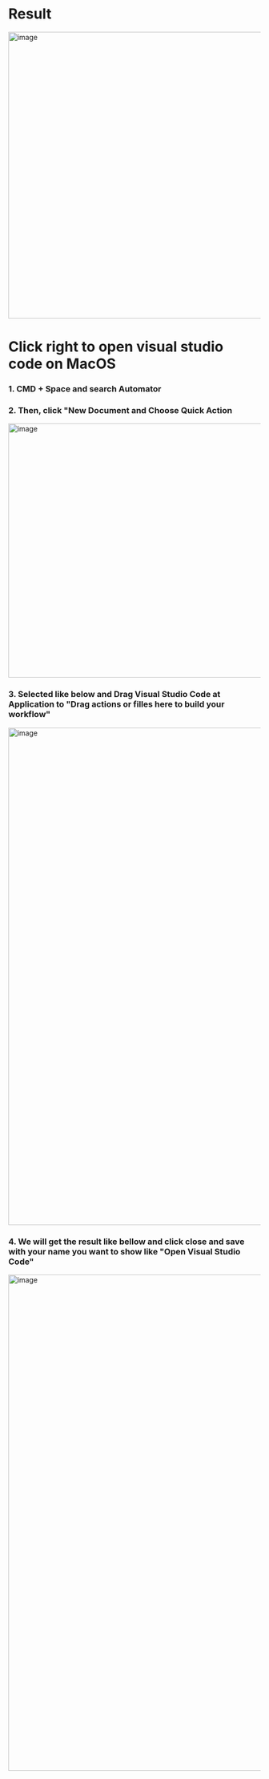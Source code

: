 # Result

<img width="572" alt="image" src="https://github.com/user-attachments/assets/d837210d-e61e-4f9e-8db5-d42c42bdb421">

# Click right to open visual studio code on MacOS

### 1. CMD + Space and search Automator
### 2. Then, click "New Document and Choose Quick Action

<img width="507" alt="image" src="https://github.com/user-attachments/assets/4f404cf3-6b8a-40b8-8116-919857db45c7">

### 3. Selected like below and Drag Visual Studio Code at Application to "Drag actions or filles here to build your workflow"

<img width="992" alt="image" src="https://github.com/user-attachments/assets/88ca85f3-604b-420e-8445-876f83739d8a">


### 4. We will get the result like bellow and click close and save with your name you want to show like "Open Visual Studio Code"

<img width="990" alt="image" src="https://github.com/user-attachments/assets/663dec2a-ecd8-4d8b-82fb-752adee1b5d0">


